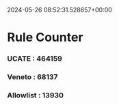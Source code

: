 2024-05-26 08:52:31.528657+00:00
# Rule Counter 
 ### UCATE : 464159

 ### Veneto : 68137

 ### Allowlist : 13930